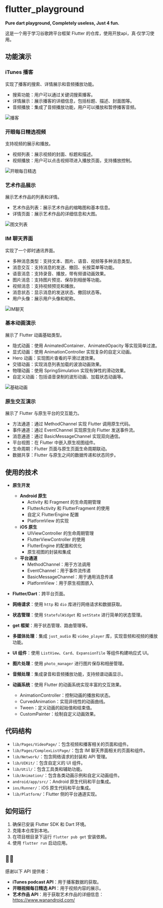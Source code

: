 # flutter_playground

**Pure dart playground, Completely useless, Just 4 fun.**

这是一个用于学习谷歌跨平台框架 Flutter 的仓库，使用开放api，真·仅学习使用。

## 功能演示

### iTunes 播客
实现了播客的搜索、详情展示和音频播放功能。
- 搜索功能：用户可以通过关键词搜索播客。
- 详情展示：展示播客的详细信息，包括标题、描述、封面图等。
- 音频播放：集成了音频播放功能，用户可以播放和暂停播客音频。

![播客](https://github.com/Dtheme/flutter_playground/tree/main/picturepicture/20241209183211.gif)

### 开眼每日精选视频
支持视频的展示和播放。
- 视频列表：展示视频的封面、标题和描述。
- 视频播放：用户可以点击视频项进入播放页面，支持播放控制。

![开眼每日精选](https://github.com/Dtheme/flutter_playground/tree/main/picture/20241211102557.gif)

### 艺术作品展示
展示艺术作品的列表和详情。
- 艺术作品列表：展示艺术作品的缩略图和基本信息。
- 详情页面：展示艺术作品的详细信息和大图。

![图文列表](https://github.com/Dtheme/flutter_playground/tree/main/picture/art_demo.gif)

### IM 聊天界面
实现了一个即时通讯界面。
- 多种消息类型：支持文本、图片、语音、视频等多种消息类型。
- 消息交互：支持消息的发送、撤回、长按菜单等功能。
- 语音消息：支持录音、播放，带有频谱动画效果。
- 图片消息：支持图片预览、保存到相册等功能。
- 视频消息：支持视频预览和播放。
- 消息状态：显示消息的发送状态、撤回状态等。
- 用户头像：展示用户头像和昵称。

![IM聊天](https://github.com/Dtheme/flutter_playground/tree/main/picture/20241209183010.gif)

### 基本动画演示
展示了 Flutter 动画基础类型。
- 隐式动画：使用 AnimatedContainer、AnimatedOpacity 等实现简单过渡。
- 显式动画：使用 AnimationController 实现复杂的自定义动画。
- Hero 动画：实现图片查看的平滑过渡效果。
- 交错动画：实现消息列表加载的波浪动画效果。
- 物理动画：使用 SpringSimulation 实现有弹性的滑动效果。
- 自定义动画：包括语音录制的波形动画、加载状态动画等。

![基础动画](https://github.com/Dtheme/flutter_playground/tree/main/picture/20241209183106.gif)


### 原生交互演示
展示了 Flutter 与原生平台的交互能力。
- 方法通道：通过 MethodChannel 实现 Flutter 调用原生代码。
- 事件通道：通过 EventChannel 实现原生向 Flutter 发送事件流。
- 消息通道：通过 BasicMessageChannel 实现双向通信。
- 平台视图：在 Flutter 中嵌入原生视图组件。
- 生命周期：Flutter 页面与原生页面生命周期联动。
- 数据共享：Flutter 与原生之间的数据传递和状态同步。


## 使用的技术

- **原生开发**
  - **Android 原生**
    - Activity 和 Fragment 的生命周期管理
    - FlutterActivity 和 FlutterFragment 的使用
    - 自定义 FlutterEngine 配置
    - PlatformView 的实现
  - **iOS 原生**
    - UIViewController 的生命周期管理
    - FlutterViewController 的使用
    - FlutterEngine 的配置和优化
    - 原生视图的封装和集成
  - **平台通道**
    - MethodChannel：用于方法调用
    - EventChannel：用于事件流传递
    - BasicMessageChannel：用于通用消息传递
    - PlatformView：用于原生视图嵌入

- **Flutter/Dart**：跨平台页面。
- **网络请求**：使用 `http` 和 `dio` 库进行网络请求和数据获取。
- **状态管理**：使用 `StatefulWidget` 和 `setState` 进行简单的状态管理。
- **get 框架**：用于状态管理、路由管理等。
- **多媒体处理**：集成 `just_audio` 和 `video_player` 库，实现音频和视频的播放功能。
- **UI 组件**：使用 `ListView`、`Card`、`ExpansionTile` 等组件构建响应式 UI。
- **图片处理**：使用 `photo_manager` 进行图片保存和相册管理。
- **音频处理**：集成录音和音频播放功能，支持频谱动画显示。
- **动画系统**：使用 Flutter 的动画系统实现丰富的交互效果。
  - AnimationController：控制动画的播放和状态。
  - CurvedAnimation：实现非线性的动画曲线。
  - Tween：定义动画的起始值和结束值。
  - CustomPainter：绘制自定义动画效果。

## 代码结构

- `lib/Pages/VideoPage/`：包含视频和播客相关的页面和组件。
- `lib/Pages/ComplexListPage/`：包含 IM 聊天界面相关的页面和组件。
- `lib/Network/`：包含网络请求的封装和 API 管理。
- `lib/UIKit/`：包含自定义的 UI 组件。
- `lib/Util/`：包含工具类和辅助功能。
- `lib/Animation/`：包含各类动画示例和自定义动画组件。
- `android/app/src/`：Android 原生代码和平台集成。
- `ios/Runner/`：iOS 原生代码和平台集成。
- `lib/Platform/`：Flutter 侧的平台通道实现。

## 如何运行

1. 确保已安装 Flutter SDK 和 Dart 环境。
2. 克隆本仓库到本地。
3. 在项目根目录下运行 `flutter pub get` 安装依赖。
4. 使用 `flutter run` 启动应用。

## 👏🏻

感谢以下 API 提供者：

- **iTunes podcast API**：用于播客数据的获取。
- **开眼视频每日精选 API**：用于视频内容的展示。
- **艺术作品 API**：用于获取艺术作品的详细信息：https://www.wanandroid.com/

